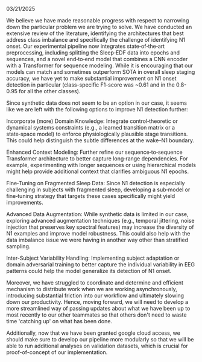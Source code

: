 03/21/2025

We believe we have made reasonable progress with respect to narrowing down the particular problem we are trying to solve. We have conducted an extensive review of the literature, identifying the architectures that best address class imbalance and specifically the challenge of identifying N1 onset. Our experimental pipeline now integrates state‑of‑the‑art preprocessing, including splitting the Sleep‑EDF data into epochs and sequences, and a novel end‑to‑end model that combines a CNN encoder with a Transformer for sequence modeling. While it is encouraging that our models can match and sometimes outperform SOTA in overall sleep staging accuracy, we have yet to make substantial improvement on N1 onset detection in particular (class-specific F1-score was ~0.61 and in the 0.8-0.95 for all the other classes).

Since synthetic data does not seem to be an option in our case, it seems like we are left with the following options to improve N1 detection further:

Incorporate (more) Domain Knowledge:
Integrate control‑theoretic or dynamical systems constraints (e.g., a learned transition matrix or a state‑space model) to enforce physiologically plausible stage transitions. This could help distinguish the subtle differences at the wake–N1 boundary.

Enhanced Context Modeling:
Further refine our sequence‑to‑sequence Transformer architecture to better capture long‑range dependencies. For example, experimenting with longer sequences or using hierarchical models might help provide additional context that clarifies ambiguous N1 epochs.

Fine‑Tuning on Fragmented Sleep Data:
Since N1 detection is especially challenging in subjects with fragmented sleep, developing a sub‑model or fine‑tuning strategy that targets these cases specifically might yield improvements.

Advanced Data Augmentation:
While synthetic data is limited in our case, exploring advanced augmentation techniques (e.g., temporal jittering, noise injection that preserves key spectral features) may increase the diversity of N1 examples and improve model robustness. This could also help with the data imbalance issue we were having in another way other than stratified sampling.

Inter-Subject Variability Handling:
Implementing subject adaptation or domain adversarial training to better capture the individual variability in EEG patterns could help the model generalize its detection of N1 onset.

Moreover, we have struggled to coordinate and determine and efficient mechanism to distribute work when we are working asynchronously, introducing substantial friction into our workflow and ultimately slowing down our productivity. Hence, moving forward, we will need to develop a more streamlined way of passing updates about what we have been up to most recently to our other teammates so that others don't need to waste time 'catching up' on what has been done.

Additionally, now that we have been granted google cloud access, we should make sure to develop our pipeline more modularly so that we will be able to run additional analyses on validation datasets, which is crucial for proof-of-concept of our implementation.